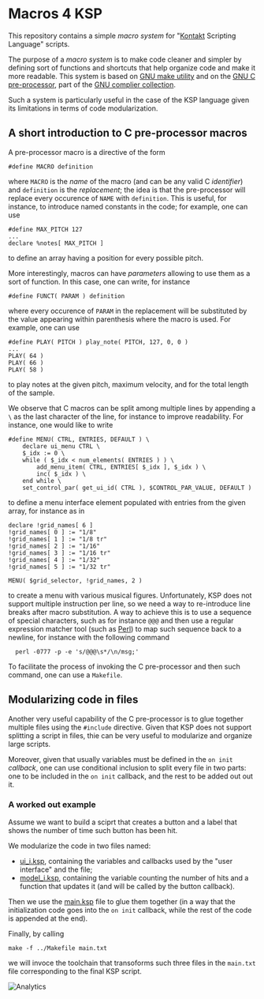 # Macros 4 KSP

This repository contains a simple *macro system* for
"[Kontakt](http://www.native-instruments.com/en/products/komplete/samplers/kontakt-5/) Scripting Language"
scripts.

The purpose of a *macro system* is to make code cleaner and simpler by defining
sort of functions and shortcuts that help organize code and make it more
readable. This system is based on [GNU make utility](http://www.gnu.org/software/make/) and on the [GNU C pre-processor](https://gcc.gnu.org/onlinedocs/cpp/), part of the [GNU complier collection](https://gcc.gnu.org/).

Such a system is particularly useful in the case of the KSP language given its
limitations in terms of code modularization.

## A short introduction to C pre-processor macros

A pre-processor macro is a directive of the form

	#define MACRO definition

where `MACRO` is the *name* of the macro (and can be any valid C *identifier*)
and `definition` is the *replacement*; the idea is that the pre-processor will
replace every occurence of `NAME` with `definition`. This is useful, for
instance, to introduce named constants in the code; for example, one can use

	#define MAX_PITCH 127
	...
	declare %notes[ MAX_PITCH ]

to define an array having a position for every possible pitch.

More interestingly, macros can have *parameters* allowing to use them as a
sort of function. In this case, one can write, for instance

	#define FUNCT( PARAM ) definition

where every occurence of `PARAM` in the replacement will be substituted by the
value appearing within parenthesis where the macro is used. For example, one
can use

	#define PLAY( PITCH ) play_note( PITCH, 127, 0, 0 )
	...
	PLAY( 64 )
	PLAY( 66 )
	PLAY( 58 )

to play notes at the given pitch, maximum velocity, and for the total length
of the sample.

We observe that C macros can be split among multiple lines by appending a `\`
as the last character of the line, for instance to improve readability. For
instance, one would like to write

	#define MENU( CTRL, ENTRIES, DEFAULT ) \
		declare ui_menu CTRL \
		$_idx := 0 \
		while ( $_idx < num_elements( ENTRIES ) ) \
			add_menu_item( CTRL, ENTRIES[ $_idx ], $_idx ) \
			inc( $_idx ) \
		end while \
		set_control_par( get_ui_id( CTRL ), $CONTROL_PAR_VALUE, DEFAULT )

to define a menu interface element populated with entries from the given
array, for instance as in

	declare !grid_names[ 6 ]
	!grid_names[ 0 ] := "1/8"
	!grid_names[ 1 ] := "1/8 tr"
	!grid_names[ 2 ] := "1/16"
	!grid_names[ 3 ] := "1/16 tr"
	!grid_names[ 4 ] := "1/32"
	!grid_names[ 5 ] := "1/32 tr"

	MENU( $grid_selector, !grid_names, 2 )

to create a menu with various musical figures. Unfortunately, KSP does not
support multiple instruction per line, so we need a way to re-introduce line
breaks after macro substitution. A way to achieve this is to use a sequence of
special characters, such as for instance `@@@` and then use a regular
expression matcher tool (such as [Perl](http://www.perl.org/)) to map such sequence back to a newline, for instance with the following command

	  perl -0777 -p -e 's/@@@\s*/\n/msg;'

To facilitate the process of invoking the C pre-processor and then such
command, one can use a `Makefile`.

## Modularizing code in files

Another very useful capability of the C pre-processor is to glue together
multiple files using the `#include` directive. Given that KSP does not support
splitting a script in files, thie can be very useful to modularize and
organize large scripts.

Moreover, given that usually variables must be defined in the `on init`
*callback*, one can use conditional inclusion to split every file in two
parts: one to be included in the `on init` callback, and the rest to be added
out out it.

### A worked out example

Assume we want to build a sciprt that creates a button and a label that shows
the number of time such button has been hit.

We modularize the code in two files named:

- [ui_i.ksp](example/ui_i.ksp), containing the variables and callbacks
  used by   the "user interface" and the file;
- [model_i.ksp](example/model_i.ksp), containing the variable counting the
  number of hits and a function that updates it (and will be called by
  the button callback).

Then we use the [main.ksp](example/main.ksp) file to glue them together (in a
way that the initialization code goes into the `on init` callback, while the
rest of the code is appended at the end).

Finally, by calling

	make -f ../Makefile main.txt

we will invoce the toolchain that transoforms such three files in the
`main.txt` file corresponding to the final KSP script.


![Analytics](https://ga-beacon.appspot.com/UA-49277456-5/macros4ksp?pixel)
